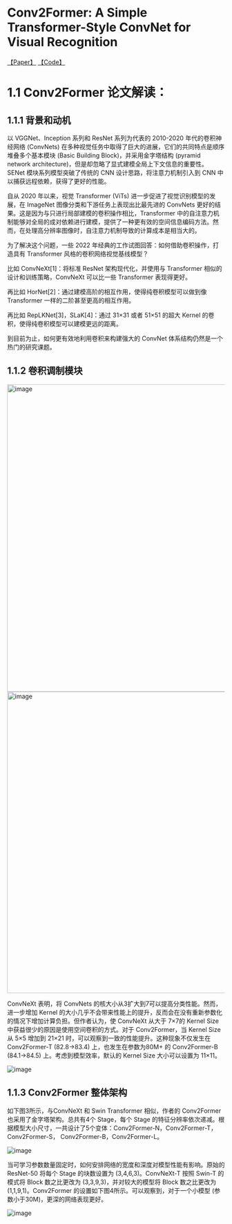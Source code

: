 # Conv2Former: A Simple Transformer-Style ConvNet for Visual Recognition

[【Paper】](https://arxiv.org/abs/2401.17270) [【Code】](https://github.com/AILab-CVC/YOLO-World) 

# 1.1 Conv2Former 论文解读：
## 1.1.1 背景和动机

以 VGGNet、Inception 系列和 ResNet 系列为代表的 2010-2020 年代的卷积神经网络 (ConvNets) 在多种视觉任务中取得了巨大的进展，它们的共同特点是顺序堆叠多个基本模块 (Basic Building Block)，并采用金字塔结构 (pyramid network architecture)，但是却忽略了显式建模全局上下文信息的重要性。SENet 模块系列模型突破了传统的 CNN 设计思路，将注意力机制引入到 CNN 中以捕获远程依赖，获得了更好的性能。

自从 2020 年以来，视觉 Transformer (ViTs) 进一步促进了视觉识别模型的发展，在 ImageNet 图像分类和下游任务上表现出比最先进的 ConvNets 更好的结果。这是因为与只进行局部建模的卷积操作相比，Transformer 中的自注意力机制能够对全局的成对依赖进行建模，提供了一种更有效的空间信息编码方法。然而，在处理高分辨率图像时，自注意力机制导致的计算成本是相当大的。

为了解决这个问题，一些 2022 年经典的工作试图回答：如何借助卷积操作，打造具有 Transformer 风格的卷积网络视觉基线模型？

比如 ConvNeXt[1]：将标准 ResNet 架构现代化，并使用与 Transformer 相似的设计和训练策略，ConvNeXt 可以比一些 Transformer 表现得更好。

再比如 HorNet[2]：通过建模高阶的相互作用，使得纯卷积模型可以做到像 Transformer 一样的二阶甚至更高的相互作用。

再比如 RepLKNet[3]，SLaK[4]：通过 31×31 或者 51×51 的超大 Kernel 的卷积，使得纯卷积模型可以建模更远的距离。

到目前为止，如何更有效地利用卷积来构建强大的 ConvNet 体系结构仍然是一个热门的研究课题。


## 1.1.2 卷积调制模块
<img width="712" alt="image" src="https://github.com/user-attachments/assets/fda81ee2-7b5e-4754-b518-4ddd36fb6959">

<img width="698" alt="image" src="https://github.com/user-attachments/assets/d2765df3-a85b-409b-99ed-79e435f124b3">

ConvNeXt 表明，将 ConvNets 的核大小从3扩大到7可以提高分类性能。然而，进一步增加 Kernel 的大小几乎不会带来性能上的提升，反而会在没有重新参数化的情况下增加计算负担。但作者认为，使 ConvNeXt 从大于 7×7的 Kernel Size 中获益很少的原因是使用空间卷积的方式。对于 Conv2Former，当 Kernel Size 从 5×5 增加到 21×21 时，可以观察到一致的性能提升。这种现象不仅发生在 Conv2Former-T (82.8→83.4) 上，也发生在参数为80M+ 的 Conv2Former-B (84.1→84.5) 上。考虑到模型效率，默认的 Kernel Size 大小可以设置为 11×11。

![image](https://github.com/user-attachments/assets/f1d34917-827b-49cc-9570-a7fc5c4c7ddf)

## 1.1.3 Conv2Former 整体架构

如下图3所示，与ConvNeXt 和 Swin Transformer 相似，作者的 Conv2Former 也采用了金字塔架构。总共有4个 Stage，每个 Stage 的特征分辨率依次递减。根据模型大小尺寸，一共设计了5个变体：Conv2Former-N，Conv2Former-T， Conv2Former-S， Conv2Former-B，Conv2Former-L。

![image](https://github.com/user-attachments/assets/2020873d-fea3-40be-b34a-150c28b3921e)

当可学习参数数量固定时，如何安排网络的宽度和深度对模型性能有影响。原始的 ResNet-50 将每个 Stage 的块数设置为 (3,4,6,3)。ConvNeXt-T 按照 Swin-T 的模式将 Block 数之比更改为 (3,3,9,3)，并对较大的模型将 Block 数之比更改为 (1,1,9,1)。Conv2Former 的设置如下图4所示。可以观察到，对于一个小模型 (参数小于30M)，更深的网络表现更好。

![image](https://github.com/user-attachments/assets/3b2baeec-1835-4f7d-a364-6024e11d53a8)
